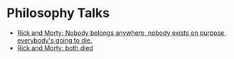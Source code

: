 # Philosophy Talks

* [Rick and Morty: Nobody belongs anywhere, nobody exists on purpose,  everybody's going to die.](https://www.youtube.com/watch?v=E_qvy82U4RE)
* [Rick and Morty: both died](https://www.youtube.com/watch?v=evYxx8qjZFs)
